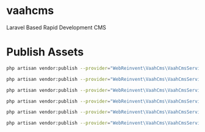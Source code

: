 # vaahcms
Laravel Based Rapid Development CMS

# Publish Assets

```bash
php artisan vendor:publish --provider="WebReinvent\VaahCms\VaahCmsServiceProvider"
```

```bash
php artisan vendor:publish --provider="WebReinvent\VaahCms\VaahCmsServiceProvider" --tag=config
```

```bash
php artisan vendor:publish --provider="WebReinvent\VaahCms\VaahCmsServiceProvider" --tag=lang
```

```bash
php artisan vendor:publish --provider="WebReinvent\VaahCms\VaahCmsServiceProvider" --tag=views
```

```bash
php artisan vendor:publish --provider="WebReinvent\VaahCms\VaahCmsServiceProvider" --tag=migrations
```

```bash
php artisan vendor:publish --provider="WebReinvent\VaahCms\VaahCmsServiceProvider" --tag=assets
```